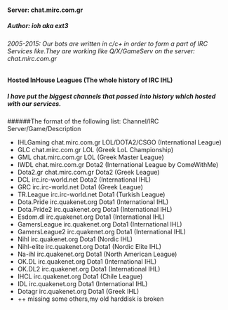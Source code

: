#### Server: chat.mirc.com.gr
##### Author: ioh aka ext3
###### 2005-2015: Our bots are written in c/c+ in order to form a part of IRC Services like.They are working like Q/X/GameServ on the server: chat.mirc.com.gr

#### Hosted InHouse Leagues (The whole history of IRC IHL)
##### I have put the biggest channels that passed into history which hosted with our services.
######The format of the following list: Channel/IRC Server/Game/Description
- IHLGaming chat.mirc.com.gr LOL/DOTA2/CSGO (International League)
- GLC chat.mirc.com.gr LOL (Greek LoL Championship)
- GML chat.mirc.com.gr LOL (Greek Master League)
- IWDL chat.mirc.com.gr Dota2 (International League by ComeWithMe)
- Dota2.gr chat.mirc.com.gr Dota2 (Greek League)
- DCL irc.irc-world.net Dota2 (International IHL)
- GRC irc.irc-world.net Dota1 (Greek League)
- TR.League irc.irc-world.net Dota1 (Turkish League)
- Dota.Pride irc.quakenet.org Dota1 (International IHL)
- Dota.Pride2 irc.quakenet.org Dota1 (International IHL)
- Esdom.dl irc.quakenet.org Dota1 (International IHL)
- GamersLeague irc.quakenet.org Dota1 (International IHL)
- GamersLeague2 irc.quakenet.org Dota1 (International IHL)
- Nihl irc.quakenet.org Dota1 (Nordic IHL)
- Nihl-elite irc.quakenet.org Dota1 (Nordic Elite IHL)
- Na-ihl irc.quakenet.org Dota1 (North American League)
- OK.DL irc.quakenet.org Dota1 (International IHL)
- OK.DL2 irc.quakenet.org Dota1 (International IHL)
- IHCL irc.quakenet.org Dota1 (Chile League)
- IDL irc.quakenet.org Dota1 (International IHL)
- Dotagr irc.quakenet.org Dota1 (Greek IHL)
- ++ missing some others,my old harddisk is broken
